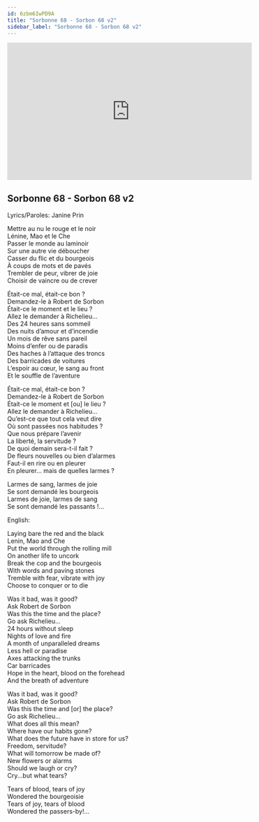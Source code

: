 ```yaml
---
id: 6zbm6IwPD9A
title: "Sorbonne 68 - Sorbon 68 v2"
sidebar_label: "Sorbonne 68 - Sorbon 68 v2"
---
```


<div class="video-float-container">
  <iframe
    width="560"
    height="315"
    src="https://www.youtube.com/embed/6zbm6IwPD9A"
    title="YouTube video player"
    frameborder="0"
    allow="accelerometer; autoplay; clipboard-write; encrypted-media; gyroscope; picture-in-picture; web-share"
    referrerpolicy="strict-origin-when-cross-origin"
    allowfullscreen
  ></iframe>
</div>

## Sorbonne 68 - Sorbon 68 v2

Lyrics/Paroles: Janine Prin

Mettre au nu le rouge et le noir  
Lénine, Mao et le Che  
Passer le monde au laminoir  
Sur une autre vie déboucher  
Casser du flic et du bourgeois  
À coups de mots et de pavés  
Trembler de peur, vibrer de joie  
Choisir de vaincre ou de crever  
   
Était-ce mal, était-ce bon ?  
Demandez-le à Robert de Sorbon  
Était-ce le moment et le lieu ?  
Allez le demander à Richelieu...  
Des 24 heures sans sommeil  
Des nuits d’amour et d’incendie  
Un mois de rêve sans pareil  
Moins d’enfer ou de paradis  
Des haches à l’attaque des troncs  
Des barricades de voitures  
L’espoir au cœur, le sang au front  
Et le souffle de l’aventure  
   
Était-ce mal, était-ce bon ?  
Demandez-le à Robert de Sorbon  
Était-ce le moment et [ou] le lieu ?  
Allez le demander à Richelieu...  
Qu’est-ce que tout cela veut dire  
Où sont passées nos habitudes ?  
Que nous prépare l’avenir  
La liberté, la servitude ?  
De quoi demain sera-t-il fait ?  
De fleurs nouvelles ou bien d’alarmes  
Faut-il en rire ou en pleurer  
En pleurer... mais de quelles larmes ?

Larmes de sang, larmes de joie  
Se sont demandé les bourgeois  
Larmes de joie, larmes de sang  
Se sont demandé les passants !...

English:

Laying bare the red and the black  
Lenin, Mao and Che  
Put the world through the rolling mill  
On another life to uncork  
Break the cop and the bourgeois  
With words and paving stones  
Tremble with fear, vibrate with joy  
Choose to conquer or to die

Was it bad, was it good?  
Ask Robert de Sorbon  
Was this the time and the place?  
Go ask Richelieu...  
24 hours without sleep  
Nights of love and fire  
A month of unparalleled dreams  
Less hell or paradise  
Axes attacking the trunks  
Car barricades  
Hope in the heart, blood on the forehead  
And the breath of adventure

Was it bad, was it good?  
Ask Robert de Sorbon  
Was this the time and [or] the place?  
Go ask Richelieu...  
What does all this mean?  
Where have our habits gone?  
What does the future have in store for us?  
Freedom, servitude?  
What will tomorrow be made of?  
New flowers or alarms  
Should we laugh or cry?  
Cry...but what tears?

Tears of blood, tears of joy  
Wondered the bourgeoisie  
Tears of joy, tears of blood  
Wondered the passers-by!...
